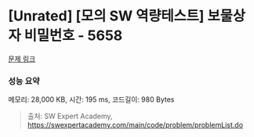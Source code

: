 # [Unrated] [모의 SW 역량테스트] 보물상자 비밀번호 - 5658 

[문제 링크](https://swexpertacademy.com/main/code/problem/problemDetail.do?contestProbId=AWXRUN9KfZ8DFAUo) 

### 성능 요약

메모리: 28,000 KB, 시간: 195 ms, 코드길이: 980 Bytes



> 출처: SW Expert Academy, https://swexpertacademy.com/main/code/problem/problemList.do